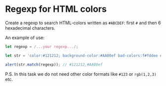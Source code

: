 # Regexp for HTML colors

Create a regexp to search HTML-colors written as `#ABCDEF`: first `#` and then 6 hexadecimal characters.

An example of use:

```js
let regexp = /...your regexp.../;

let str = 'color:#121212; background-color:#AA00ef bad-colors:f#fddee #fd2 #12345678';

alert(str.match(regexp)); // #121212,#AA00ef
```

P.S. In this task we do not need other color formats like `#123` or `rgb(1,2,3)` etc.
